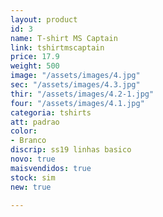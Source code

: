 ```yaml
---
layout: product
id: 3
name: T-shirt MS Captain
link: tshirtmscaptain
price: 17.9
weight: 500
image: "/assets/images/4.jpg"
sec: "/assets/images/4.3.jpg"
thir: "/assets/images/4.2-1.jpg"
four: "/assets/images/4.1.jpg"
categoria: tshirts
att: padrao
color:
- Branco
discrip: ss19 linhas basico
novo: true
maisvendidos: true
stock: sim
new: true

---
```

